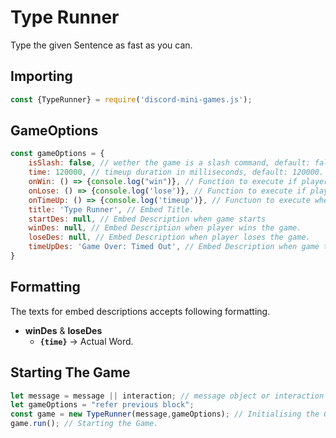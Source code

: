 # Type Runner
Type the given Sentence as fast as you can.

## Importing
```js
const {TypeRunner} = require('discord-mini-games.js');
```

## GameOptions
```js
const gameOptions = {
    isSlash: false, // wether the game is a slash command, default: false.
    time: 120000, // timeup duration in milliseconds, default: 120000.
    onWin: () => {console.log("win")}, // Function to execute if player wins the game.
    onLose: () => {console.log('lose')}, // Function to execute if player loses the game.
    onTimeUp: () => {console.log('timeup')}, // Functuon to execute when game times out.
    title: 'Type Runner', // Embed Title.
    startDes: null, // Embed Description when game starts
    winDes: null, // Embed Description when player wins the game.
    loseDes: null, // Embed Description when player loses the game.
    timeUpDes: 'Game Over: Timed Out', // Embed Description when game times out.
}
```
## Formatting
The texts for embed descriptions accepts following formatting.
- **winDes** & **loseDes**
  - **`{time}`** -> Actual Word.

## Starting The Game
```js
let message = message || interaction; // message object or interaction object
let gameOptions = "refer previous block";
const game = new TypeRunner(message,gameOptions); // Initialising the Game.
game.run(); // Starting the Game.
```
